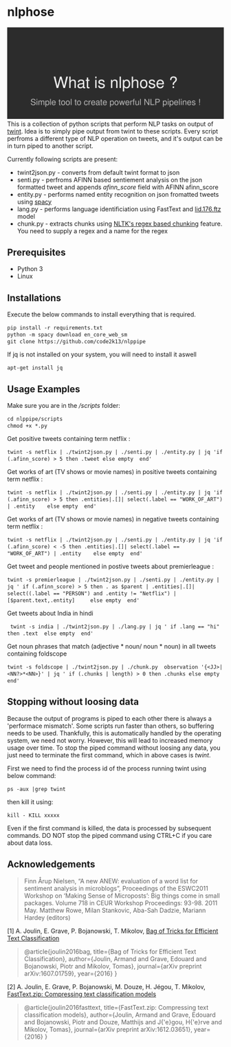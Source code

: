 # nlphose
![nlphose](whatisnlphose.gif)
This is a collection of python scripts that perform NLP tasks on output of [twint](https://github.com/twintproject/twint).
Idea is to simply pipe output from twint to these 
scripts. Every script perfroms a different type of NLP operation on tweets, and it's output can be in turn piped to another script.

Currently following scripts are present:
* twint2json.py - converts from default twint format to json
* senti.py - perfroms AFINN based sentiement analysis on the json formatted tweet and appends *afinn_score* field with AFINN afinn_score
* entity.py - performs named entity recognition on json fromatted tweets using [spacy](https://github.com/explosion/spaCy)
* lang.py - performs language identificiation using FastText and [lid.176.ftz](https://dl.fbaipublicfiles.com/fasttext/supervised-models/lid.176.ftz) model
* chunk.py - extracts chunks using [NLTK's regex based chunking](https://www.nltk.org/book_1ed/ch07.html) feature. You need to supply a regex and a name for the regex

## Prerequisites

* Python 3 
* Linux

## Installations
Execute the below commands to install everything that is required.
```shell
pip install -r requirements.txt
python -m spacy download en_core_web_sm
git clone https://github.com/code2k13/nlppipe
```

If jq is not installed on your system, you will need to install it aswell
```shell
apt-get install jq
```



## Usage Examples

Make sure you are in the */scripts* folder:
```shell
cd nlppipe/scripts
chmod +x *.py
```


Get positive tweets containing term netflix :
```shell
twint -s netflix | ./twint2json.py | ./senti.py | ./entity.py | jq 'if (.afinn_score) > 5 then .tweet else empty  end'
```

Get works of art (TV shows or movie names) in positive tweets containing term netflix :
```shell
twint -s netflix | ./twint2json.py | ./senti.py | ./entity.py | jq 'if (.afinn_score) > 5 then .entities|.[]| select(.label == "WORK_OF_ART") | .entity    else empty  end'
```

Get works of art (TV shows or movie names) in negative tweets containing term netflix :
```shell
twint -s netflix | ./twint2json.py | ./senti.py | ./entity.py | jq 'if (.afinn_score) < -5 then .entities|.[]| select(.label == "WORK_OF_ART") | .entity    else empty  end'
```

Get tweet and people mentioned in postive tweets about premierleague :
```shell
twint -s premierleague | ./twint2json.py | ./senti.py | ./entity.py | jq ' if (.afinn_score) > 5 then . as $parent | .entities|.[]| select((.label == "PERSON") and .entity != "Netflix") | [$parent.text,.entity]     else empty  end'
```
Get tweets about India in hindi
```shell
 twint -s india | ./twint2json.py | ./lang.py | jq ' if .lang == "hi" then .text  else empty  end'
```
Get noun phrases that match (adjective * noun/ noun * noun) in all tweets containing foldscope
```shell
twint -s foldscope | ./twint2json.py | ./chunk.py  observation '{<JJ>|<NN?>*<NN>}' | jq ' if (.chunks | length) > 0 then .chunks else empty end'
```

## Stopping without loosing data
Because the output of programs is piped to each other there is always a 'performace mismatch'. Some scripts run faster than others, so buffering needs to be used.
Thankfully, this is automatically handled by the operating system, we need not worry. However, this will lead to increased memory usage over time.
To stop the piped command without loosing any data, you just need to terminate the first command, which in above cases is *twint*.

First we need to find the process id of the process running twint using below command:
```shell
ps -aux |grep twint
```

then kill it using:
```shell
kill - KILL xxxxx
```
Even if the first command is killed, the data is processed by subsequent commands. DO NOT stop the piped command using CTRL+C if you care about data loss. 

## Acknowledgements

> Finn Årup Nielsen, “A new ANEW: evaluation of a word list for sentiment analysis in microblogs”, Proceedings of the ESWC2011 Workshop on ‘Making Sense of Microposts’: Big things come in small packages. Volume 718 in CEUR Workshop Proceedings: 93-98. 2011 May. Matthew Rowe, Milan Stankovic, Aba-Sah Dadzie, Mariann Hardey (editors)

[1] A. Joulin, E. Grave, P. Bojanowski, T. Mikolov, [Bag of Tricks for Efficient Text Classification](https://arxiv.org/abs/1607.01759)
>@article{joulin2016bag,
  title={Bag of Tricks for Efficient Text Classification},
  author={Joulin, Armand and Grave, Edouard and Bojanowski, Piotr and Mikolov, Tomas},
  journal={arXiv preprint arXiv:1607.01759},
  year={2016}
}



[2] A. Joulin, E. Grave, P. Bojanowski, M. Douze, H. Jégou, T. Mikolov, [FastText.zip: Compressing text classification models](https://arxiv.org/abs/1612.03651)
>@article{joulin2016fasttext,
  title={FastText.zip: Compressing text classification models},
  author={Joulin, Armand and Grave, Edouard and Bojanowski, Piotr and Douze, Matthijs and J{\'e}gou, H{\'e}rve and Mikolov, Tomas},
  journal={arXiv preprint arXiv:1612.03651},
  year={2016}
}
